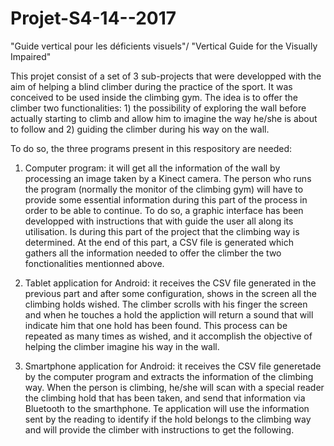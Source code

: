 # Projet-S4-14--2017
"Guide vertical pour les déficients visuels"/ "Vertical Guide for the Visually Impaired"

This projet consist of a set of 3 sub-projects that were developped with the aim of helping a blind climber during the practice of the sport. It was conceived to be used inside the climbing gym. The idea is to offer the climber two functionalities: 1) the possibility of exploring the wall before actually starting to climb and allow him to imagine the way he/she is about to follow and 2) guiding the climber during his way on the wall.

To do so, the three programs present in this respository are needed: 

1) Computer program: it will get all the information of the wall by processing an image taken by a Kinect camera. The person who runs the program (normally the monitor of the climbing gym) will have to provide some essential information during this part of the process in order to be able to continue. To do so, a graphic interface has been developped with instructions that with guide the user all along its utilisation. Is during this part of the project that the climbing way is determined. At the end of this part, a CSV file is generated which gathers all the information needed to offer the climber the two fonctionalities mentionned above. 
        
2) Tablet application for Android: it receives the CSV file generated in the previous part and after some configuration, shows in the screen all the climbing holds wished. The climber scrolls with his finger the screen and when he touches a hold the appliction will return a sound that will indicate him that one hold has been found. This process can be repeated as many times as wished, and it accomplish the objective of helping the climber imagine his way in the wall.

3) Smartphone application for Android: it receives the CSV file generetade by the computer program and extracts the information of the climbing way. When the person is climbing, he/she will scan with a special reader the climbing hold that has been taken, and send that information via Bluetooth to the smarthphone. Te application will use the information sent by the reading to identify if the hold belongs to the climbing way and will provide the climber with instructions to get the following. 

